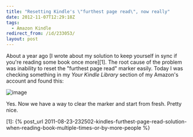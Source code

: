 ```yaml
---
title: "Resetting Kindle's \"furthest page read\", now really"
date: 2012-11-07T12:29:18Z
tags:
  - Amazon Kindle
redirect_from: /id/233053/
layout: post
---
```

About a year ago [I wrote about my solution to keep yourself in sync if you're reading some book once more][1]. The root cause of the problem was inability to reset the "furthest page read" marker easily. Today I was checking something in my _Your Kindle Library_ section of my Amazon's account and found this:

![image](/i/233053/reset_fpr.png)

Yes. Now we have a way to clear the marker and start from fresh. Pretty nice.

[1]: {% post_url 2011-08-23-232502-kindles-furthest-page-read-solution-when-reading-book-multiple-times-or-by-more-people %}